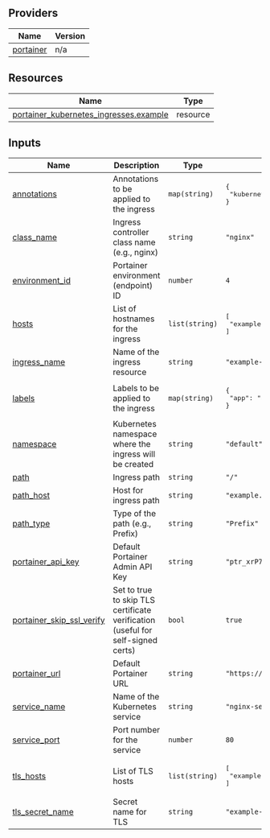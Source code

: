 <!-- BEGIN_TF_DOCS -->


## Providers

| Name | Version |
|------|---------|
| <a name="provider_portainer"></a> [portainer](#provider\_portainer) | n/a |

## Resources

| Name | Type |
|------|------|
| [portainer_kubernetes_ingresses.example](https://registry.terraform.io/providers/portainer/portainer/latest/docs/resources/kubernetes_ingresses) | resource |

## Inputs

| Name | Description | Type | Default | Required |
|------|-------------|------|---------|:--------:|
| <a name="input_annotations"></a> [annotations](#input\_annotations) | Annotations to be applied to the ingress | `map(string)` | <pre>{<br/>  "kubernetes.io/ingress.class": "nginx"<br/>}</pre> | no |
| <a name="input_class_name"></a> [class\_name](#input\_class\_name) | Ingress controller class name (e.g., nginx) | `string` | `"nginx"` | no |
| <a name="input_environment_id"></a> [environment\_id](#input\_environment\_id) | Portainer environment (endpoint) ID | `number` | `4` | no |
| <a name="input_hosts"></a> [hosts](#input\_hosts) | List of hostnames for the ingress | `list(string)` | <pre>[<br/>  "example.com"<br/>]</pre> | no |
| <a name="input_ingress_name"></a> [ingress\_name](#input\_ingress\_name) | Name of the ingress resource | `string` | `"example-ingress"` | no |
| <a name="input_labels"></a> [labels](#input\_labels) | Labels to be applied to the ingress | `map(string)` | <pre>{<br/>  "app": "nginx"<br/>}</pre> | no |
| <a name="input_namespace"></a> [namespace](#input\_namespace) | Kubernetes namespace where the ingress will be created | `string` | `"default"` | no |
| <a name="input_path"></a> [path](#input\_path) | Ingress path | `string` | `"/"` | no |
| <a name="input_path_host"></a> [path\_host](#input\_path\_host) | Host for ingress path | `string` | `"example.com"` | no |
| <a name="input_path_type"></a> [path\_type](#input\_path\_type) | Type of the path (e.g., Prefix) | `string` | `"Prefix"` | no |
| <a name="input_portainer_api_key"></a> [portainer\_api\_key](#input\_portainer\_api\_key) | Default Portainer Admin API Key | `string` | `"ptr_xrP7XWqfZEOoaCJRu5c8qKaWuDtVc2Zb07Q5g22YpS8="` | no |
| <a name="input_portainer_skip_ssl_verify"></a> [portainer\_skip\_ssl\_verify](#input\_portainer\_skip\_ssl\_verify) | Set to true to skip TLS certificate verification (useful for self-signed certs) | `bool` | `true` | no |
| <a name="input_portainer_url"></a> [portainer\_url](#input\_portainer\_url) | Default Portainer URL | `string` | `"https://localhost:9443"` | no |
| <a name="input_service_name"></a> [service\_name](#input\_service\_name) | Name of the Kubernetes service | `string` | `"nginx-service"` | no |
| <a name="input_service_port"></a> [service\_port](#input\_service\_port) | Port number for the service | `number` | `80` | no |
| <a name="input_tls_hosts"></a> [tls\_hosts](#input\_tls\_hosts) | List of TLS hosts | `list(string)` | <pre>[<br/>  "example.com"<br/>]</pre> | no |
| <a name="input_tls_secret_name"></a> [tls\_secret\_name](#input\_tls\_secret\_name) | Secret name for TLS | `string` | `"example-tls"` | no |
<!-- END_TF_DOCS -->